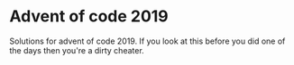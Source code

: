 # Advent of code 2019

Solutions for advent of code 2019.
If you look at this before you did one of the days then you're a dirty cheater.
